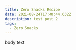 ```yaml
---
title: Zero Snacks Recipe
date: 2021-08-24T17:40:44.632Z
description: test post 2
tags:
  - Zero Snacks
---
```

body text